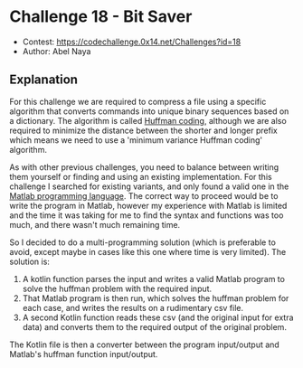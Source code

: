 # Challenge 18 - Bit Saver
- Contest: https://codechallenge.0x14.net/Challenges?id=18
- Author: Abel Naya

## Explanation
For this challenge we are required to compress a file using a specific algorithm that converts commands into unique binary sequences based on a dictionary. The algorithm is called [Huffman coding](https://en.wikipedia.org/wiki/Huffman_coding), although we are also required to minimize the distance between the shorter and longer prefix which means we need to use a 'minimum variance Huffman coding' algorithm.

As with other previous challenges, you need to balance between writing them yourself or finding and using an existing implementation. For this challenge I searched for existing variants, and only found a valid one in the [Matlab programming language](https://es.mathworks.com/help/comm/ref/huffmandict.html). The correct way to proceed would be to write the program in Matlab, however my experience with Matlab is limited and the time it was taking for me to find the syntax and functions was too much, and there wasn't much remaining time.

So I decided to do a multi-programming solution (which is preferable to avoid, except maybe in cases like this one where time is very limited). The solution is:
1) A kotlin function parses the input and writes a valid Matlab program to solve the huffman problem with the required input.
2) That Matlab program is then run, which solves the huffman problem for each case, and writes the results on a rudimentary csv file.
3) A second Kotlin function reads these csv (and the original input for extra data) and converts them to the required output of the original problem.

The Kotlin file is then a converter between the program input/output and Matlab's huffman function input/output.